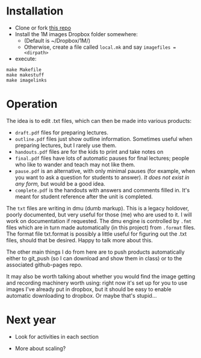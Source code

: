 
Installation
============

* Clone or fork [this repo](https://github.com/Bio1M/Lectures)
* Install the 1M images Dropbox folder somewhere:
	* (Default is ~/Dropbox/1M/)
	* Otherwise, create a file called `local.mk` and say `imagefiles = <dirpath>`
* execute:
```
make Makefile
make makestuff
make imagelinks
```

Operation
=========

The idea is to edit .txt files, which can then be made into various products:
* `draft.pdf` files for preparing lectures.
* `outline.pdf` files just show outline information. Sometimes useful when preparing lectures, but I rarely use them.
* `handouts.pdf` files are for the kids to print and take notes on
* `final.pdf` files have lots of automatic pauses for final lectures; people who like to wander and teach may not like them.
* `pause.pdf` is an alternative, with only minimal pauses (for example, when you want to ask a question for students to answer). _It does not exist in any form,_ but would be a good idea.
* `complete.pdf` is the handouts with answers and comments filled in. It's meant for student reference after the unit is completed.

The `txt` files are writing in dmu (dumb markup). This is a legacy holdover, poorly documented, but very useful for those (me) who are used to it. I will work on documentation if requested. The dmu engine is controlled by `.fmt` files which are in turn made automatically (in this project) from `.format` files. The format file txt.format is possibly a little useful for figuring out the .txt files, should that be desired. Happy to talk more about this.

The other main things I do from here are to push products automatically either to git_push (so I can download and show them in class) or to the associated github-pages repo.

It may also be worth talking about whether you would find the image getting and recording machinery worth using: right now it's set up for you to use images I've already put in dropbox, but it should be easy to enable automatic downloading to dropbox. Or maybe that's stupid…

Next year
=========

* Look for activities in each section

* More about scaling?

